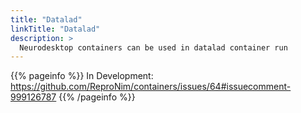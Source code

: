 ```yaml
---
title: "Datalad"
linkTitle: "Datalad"
description: >
  Neurodesktop containers can be used in datalad container run
---
```


{{% pageinfo %}}
In Development: https://github.com/ReproNim/containers/issues/64#issuecomment-999126787
{{% /pageinfo %}}